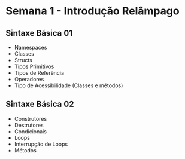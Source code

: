 # Semana 1 - Introdução Relâmpago

## Sintaxe Básica 01 
- Namespaces
- Classes
- Structs
- Tipos Primitivos
- Tipos de Referência
- Operadores
- Tipo de Acessibilidade (Classes e métodos)

## Sintaxe Básica 02
- Construtores
- Destrutores
- Condicionais
- Loops
- Interrupção de Loops
- Métodos

